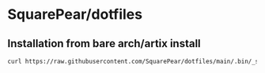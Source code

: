 # SquarePear/dotfiles

## Installation from bare arch/artix install
```bash
curl https://raw.githubusercontent.com/SquarePear/dotfiles/main/.bin/_setup | bash
```
